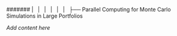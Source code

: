 ####### |   |   |   |   |   |   ├── Parallel Computing for Monte Carlo Simulations in Large Portfolios

*Add content here*